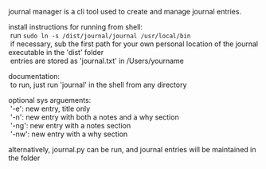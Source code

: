 journal manager is a cli tool used to create and manage journal entries.

install instructions for running from shell:<br /> run `sudo ln -s /dist/journal/journal /usr/local/bin`<br /> if necessary, sub the first path for your own personal location of the journal executable in the 'dist' folder<br /> entries are stored as 'journal.txt' in /Users/yourname

documentation:<br /> to run, just run 'journal' in the shell from any directory

optional sys arguements:<br /> '-e': new entry, title only<br /> '-n': new entry with both a notes and a why section<br /> '-ng': new entry with a notes section<br /> '-nw': new entry with a why section<br />

alternatively, journal.py can be run, and journal entries will be maintained in the folder